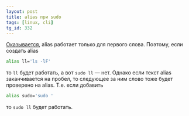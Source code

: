 ```yaml
---
layout: post
title: alias при sudo
tags: [linux, cli]
tg_id: 332
---
```

[Оказывается](https://askubuntu.com/questions/22037/aliases-not-available-when-using-sudo), alias работает только для первого слова.
Поэтому, если создать alias
```sh
alias ll='ls -lF'
```
то `ll` будет работать, а вот `sudo ll` — нет. Однако если текст alias заканчивается на пробел, то следующее за ним слово тоже будет проверено на alias.
Т.е. если добавить 
```sh
alias sudo='sudo '
```
то `sudo ll` будет работать.

